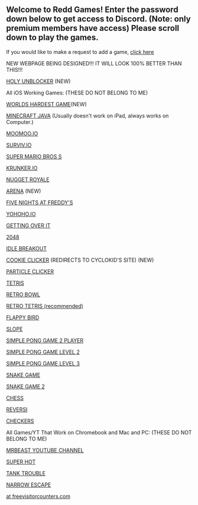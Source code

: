 ## Welcome to Redd Games! Enter the password down below to get access to Discord. (Note: only premium members have access) Please scroll down to play the games.

  <link rel="icon" type="image/x-icon" href="https://raw.githubusercontent.com/OutRed/outred.github.io/main/favicon.ico" /> <title>OutRed Games</title>
 
 If you would like to make a request to add a game, [click here](https://github.com/OutRed/outred.github.io/discussions/)
 
 NEW WEBPAGE BEING DESIGNED!!! IT WILL LOOK 100% BETTER THAN THIS!!!
 
 [HOLY UNBLOCKER](https://outred.github.io/holyunblocker.html) (NEW) 
 
 All iOS Working Games: (THESE DO NOT BELONG TO ME)

[WORLDS HARDEST GAME](https://outred.github.io/worldshardestgame.html)(NEW)

[MINECRAFT JAVA](https://outred.github.io/Chill-Eaglers/) (Usually doesn't work on iPad, always works on Computer.)

 [MOOMOO.IO](https://outred.github.io/moomooio.html) 
 
 [SURVIV.IO](https://outred.github.io/survivio.html) 
 
 [SUPER MARIO BROS S](https://cyclokid.github.io/SuperMarioBrosS-v0.2.0.1) 
 
 [KRUNKER.IO](https://outred.github.io/krunker.html)
 
 [NUGGET ROYALE](https://outred.github.io/nuggetroyale.html)
 
 [ARENA](https://outred.github.io/arena-scratch/) (NEW)
 
 [FIVE NIGHTS AT FREDDY'S](https://outred.github.io/fivenightsatfreddys.html)
 
 [YOHOHO.IO](https://outred.github.io/yohohoio.html)
 
 [GETTING OVER IT](https://outred.github.io/gettingoverit.html)
 
 [2048](https://outred.github.io/2048.html)

 [IDLE BREAKOUT](https://outred.github.io/outred.github.io-idle-breakout/)

 [COOKIE CLICKER](https://cyclokid.github.io/cookieclicker/) (REDIRECTS TO CYCLOKID'S SITE) (NEW)
 
 [PARTICLE CLICKER](https://outred.github.io/particle-clicker/)
 
 [TETRIS](https://outred.github.io/javascript-tetris/)
 
 [RETRO BOWL](https://outred.github.io/retro--bowl/)

 [RETRO TETRIS (recommended)](https://outred.github.io/react-tetris/)
 
 [FLAPPY BIRD](https://outred.github.io/flappy/)
 
 [SLOPE](https://outred.github.io/slope.html)
 
 [SIMPLE PONG GAME 2 PLAYER](https://outred.github.io/Pong.html)

 [SIMPLE PONG GAME LEVEL 2](https://outred.github.io/Ponglvl2.html)

 [SIMPLE PONG GAME LEVEL 3](https://outred.github.io/Ponglvl3.html)

 [SNAKE GAME](https://outred.github.io/Snake.html) 

 [SNAKE GAME 2](https://outred.github.io/Bettersnake.html)

 [CHESS](https://outred.github.io/chess.html)

 [REVERSI](https://outred.github.io/reversi.html)

 [CHECKERS](https://outred.github.io/checkers.html)

 All Games/YT That Work on Chromebook and Mac and PC: (THESE DO NOT BELONG TO ME)

 [MRBEAST YOUTUBE CHANNEL](https://outred.github.io/mrbeastyt.html)  
 
 [SUPER HOT](https://outred.github.io/superhotmiami.html)
 
 [TANK TROUBLE](https://outred.github.io/tanktrouble.html)
 
 [NARROW ESCAPE](https://outred.github.io/narrowescape.html)
 

 
 
 
  <a href='http://www.freevisitorcounters.com'>at freevisitorcounters.com</a> <script type='text/javascript' src='https://www.freevisitorcounters.com/auth.php?id=7acf3ece2f0048785895f18aa3d3dd0ce232255a'></script>
<script type="text/javascript" src="https://www.freevisitorcounters.com/en/home/counter/969767/t/1"></script>
